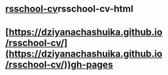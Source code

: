 # [rsschool-cv](https://dziyanachashuika.github.io/rsschool-cv/cv)rsschool-cv-html
# [https://dziyanachashuika.github.io/rsschool-cv/](https://dziyanachashuika.github.io/rsschool-cv/))gh-pages
